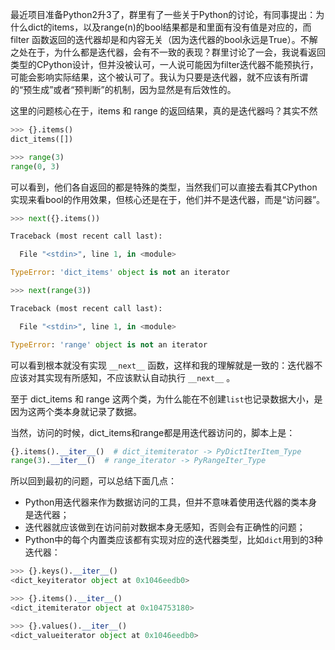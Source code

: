 
最近项目准备Python2升3了，群里有了一些关于Python的讨论，有同事提出：为什么dict的items，以及range(n)的bool结果都是和里面有没有值是对应的，而 filter 函数返回的迭代器却是和内容无关（因为迭代器的bool永远是True）。不解之处在于，为什么都是迭代器，会有不一致的表现？群里讨论了一会，我说看返回类型的CPython设计，但并没被认可，一人说可能因为filter迭代器不能预执行，可能会影响实际结果，这个被认可了。我认为只要是迭代器，就不应该有所谓的“预生成”或者“预判断”的机制，因为显然是有后效性的。

这里的问题核心在于，items 和 range 的返回结果，真的是迭代器吗？其实不然
```python
>>> {}.items()
dict_items([])

>>> range(3)
range(0, 3)
```
可以看到，他们各自返回的都是特殊的类型，当然我们可以直接去看其CPython实现来看bool的作用效果，但核心还是在于，他们并不是迭代器，而是“访问器”。
```python
>>> next({}.items())

Traceback (most recent call last):

  File "<stdin>", line 1, in <module>

TypeError: 'dict_items' object is not an iterator

>>> next(range(3))

Traceback (most recent call last):

  File "<stdin>", line 1, in <module>

TypeError: 'range' object is not an iterator
```
可以看到根本就没有实现 `__next__` 函数，这样和我的理解就是一致的：迭代器不应该对其实现有所感知，不应该默认自动执行 `__next__` 。

至于 dict_items 和 range 这两个类，为什么能在不创建`list`也记录数据大小，是因为这两个类本身就记录了数据。

当然，访问的时候，dict_items和range都是用迭代器访问的，脚本上是：
```python
{}.items().__iter__()  # dict_itemiterator -> PyDictIterItem_Type
range(3).__iter__()  # range_iterator -> PyRangeIter_Type
```

所以回到最初的问题，可以总结下面几点：
- Python用迭代器来作为数据访问的工具，但并不意味着使用迭代器的类本身是迭代器；
- 迭代器就应该做到在访问前对数据本身无感知，否则会有正确性的问题；
- Python中的每个内置类应该都有实现对应的迭代器类型，比如`dict`用到的3种迭代器：
```python
>>> {}.keys().__iter__()
<dict_keyiterator object at 0x1046eedb0>

>>> {}.items().__iter__()
<dict_itemiterator object at 0x104753180>

>>> {}.values().__iter__()
<dict_valueiterator object at 0x1046eedb0>
```

